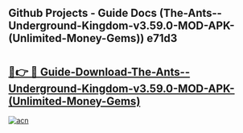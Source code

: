 ## Github Projects - Guide Docs (The-Ants--Underground-Kingdom-v3.59.0-MOD-APK-(Unlimited-Money-Gems)) e71d3

# <h2><a href="https://apkcomod.com?title=The-Ants--Underground-Kingdom-v3.59.0-MOD-APK-(Unlimited-Money-Gems)">🔗👉 🔴 Guide-Download-The-Ants--Underground-Kingdom-v3.59.0-MOD-APK-(Unlimited-Money-Gems) </a></h2>

[![acn](https://github.com/user-attachments/assets/0f9c940e-d8b0-45ae-aac7-cd30a18b3e1c)](https://apkcomod.com?title=The-Ants--Underground-Kingdom-v3.59.0-MOD-APK-(Unlimited-Money-Gems))
